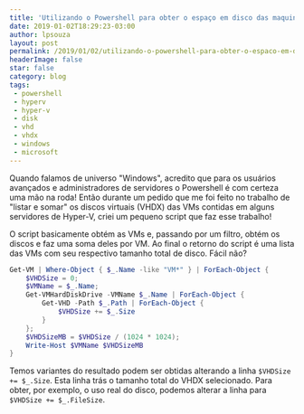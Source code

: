 ```yaml
---
title: 'Utilizando o Powershell para obter o espaço em disco das maquinas virtuais no Hyper-V'
date: 2019-01-02T18:29:23-03:00
author: lpsouza
layout: post
permalink: /2019/01/02/utilizando-o-powershell-para-obter-o-espaco-em-disco-das-maquinas-virtuais-no-hyper-v/
headerImage: false
star: false
category: blog
tags:
 - powershell
 - hyperv
 - hyper-v
 - disk
 - vhd
 - vhdx
 - windows
 - microsoft
---
```


Quando falamos de universo "Windows", acredito que para os usuários avançados e administradores de servidores o Powershell é com certeza uma mão na roda! Então durante um pedido que me foi feito no trabalho de "listar e somar" os discos virtuais (VHDX) das VMs contidas em alguns servidores de Hyper-V, criei um pequeno script que faz esse trabalho!

O script basicamente obtém as VMs e, passando por um filtro, obtém os discos e faz uma soma deles por VM. Ao final o retorno do script é uma lista das VMs com seu respectivo tamanho total de disco. Fácil não?

```powershell
Get-VM | Where-Object { $_.Name -like "VM*" } | ForEach-Object {
    $VHDSize = 0;
    $VMName = $_.Name;
    Get-VMHardDiskDrive -VMName $_.Name | ForEach-Object {
        Get-VHD -Path $_.Path | ForEach-Object {
            $VHDSize += $_.Size
        }
    };
    $VHDSizeMB = $VHDSize / (1024 * 1024);
    Write-Host $VMName $VHDSizeMB
}
```

Temos variantes do resultado podem ser obtidas alterando a linha `$VHDSize += $_.Size`. Esta linha trás o tamanho total do VHDX selecionado. Para obter, por exemplo, o uso real do disco, podemos alterar a linha para `$VHDSize += $_.FileSize`.
